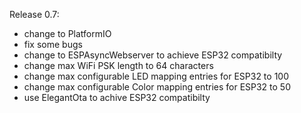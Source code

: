 Release 0.7:
  - change to PlatformIO
  - fix some bugs
  - change to ESPAsyncWebserver to achieve ESP32 compatibilty
  - change max WiFi PSK length to 64 characters
  - change max configurable LED mapping entries for ESP32 to 100
  - change max configurable Color mapping entries for ESP32 to 50
  - use ElegantOta to achive ESP32 compatibilty